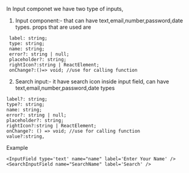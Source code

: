 In Input componet we have two type of inputs, 


1. Input component:- that can have text,email,number,password,date types. props that are used are
 ```
  label: string;
  type: string;
  name: string;
  error?: string | null;
  placeholder?: string;
  rightIcon?:string | ReactElement;
  onChange?:()=> void; //use for calling function
```
    
2. Search input:- it have search icon inside input field, can have text,email,number,password,date types
  
  ```
  label?: string;
  type?: string;
  name: string;
  error?: string | null;
  placeholder?: string;
  rightIcon?:string | ReactElement;
  onChange?: () => void; //use for calling function
  value?:string,
```
 Example
 ```
 <InputField type='text' name="name" label='Enter Your Name' />
 <SearchInputField name="SearchName" label='Search' />

 ```


